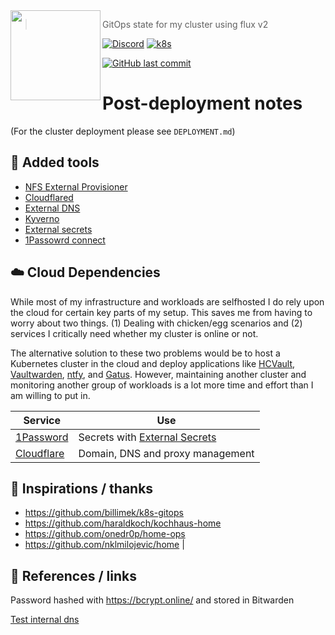 
<img src="https://avatars.githubusercontent.com/u/61287648" align="left" width="144px" height="144px"/>

> GitOps state for my cluster using flux v2

[![Discord](https://img.shields.io/badge/discord-chat-7289DA.svg?maxAge=60&style=flat-square)](https://discord.gg/DNCynrJ)
[![k8s](https://img.shields.io/badge/k8s-v1.26.3-orange?style=flat-square)](https://k8s.io/)
<!-- [![talos](https://img.shields.io/badge/talos-v1.4.0-yellow?style=flat-square)](https://k8s.io/) -->
[![GitHub last commit](https://img.shields.io/github/last-commit/fabricesemti80/flux-home-cluster?style=flat-square)](https://github.com/fabricesemti80/flux-home-cluster/commits/master)

# Post-deployment notes

(For the cluster deployment please see `DEPLOYMENT.md`)

## 🔧 Added tools

- [NFS External Provisioner](https://github.com/kubernetes-sigs/nfs-subdir-external-provisioner)
- [Cloudflared](https://github.com/cloudflare/helm-charts)
- [External DNS](https://github.com/kubernetes-sigs/external-dns)
- [Kyverno](https://github.com/kyverno/kyverno)
- [External secrets](https://github.com/external-secrets/external-secrets)
- [1Passowrd connect](https://github.com/1Password/connect-helm-charts)

## ☁️ Cloud Dependencies

While most of my infrastructure and workloads are selfhosted I do rely upon the cloud for certain key parts of my setup. This saves me from having to worry about two things. (1) Dealing with chicken/egg scenarios and (2) services I critically need whether my cluster is online or not.

The alternative solution to these two problems would be to host a Kubernetes cluster in the cloud and deploy applications like [HCVault](https://www.vaultproject.io/), [Vaultwarden](https://github.com/dani-garcia/vaultwarden), [ntfy](https://ntfy.sh/), and [Gatus](https://gatus.io/). However, maintaining another cluster and monitoring another group of workloads is a lot more time and effort than I am willing to put in.

| Service                                         | Use                                                               |
|-------------------------------------------------|-------------------------------------------------------------------|
| [1Password](https://1password.com/)             | Secrets with [External Secrets](https://external-secrets.io/)     |
| [Cloudflare](https://www.cloudflare.com/)       | Domain, DNS and proxy management

## 🙇 Inspirations / thanks

- <https://github.com/billimek/k8s-gitops>
- <https://github.com/haraldkoch/kochhaus-home>
- <https://github.com/onedr0p/home-ops>
- <https://github.com/nklmilojevic/home>                     |

## 📝 References / links

Password hashed with <https://bcrypt.online/> and stored in Bitwarden

[Test internal dns](https://help.hcltechsw.com/connections/v6/admin/install/cp_prereq_kubernetes_dns.html)
